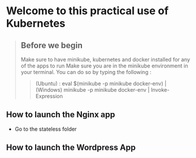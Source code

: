 # Welcome to this practical use of Kubernetes

> ## Before we begin 
>
> Make sure to have minikube, kubernetes and docker installed for any of the apps to run
> Make sure you are in the minikube environment in your terminal. You can do so by typing the following :
>> (Ubuntu) : eval $(minikube -p minikube docker-env) | (Windows) minikube -p minikube docker-env | Invoke-Expression 

## How to launch the Nginx app

- Go to the stateless folder

## How to launch the Wordpress App

